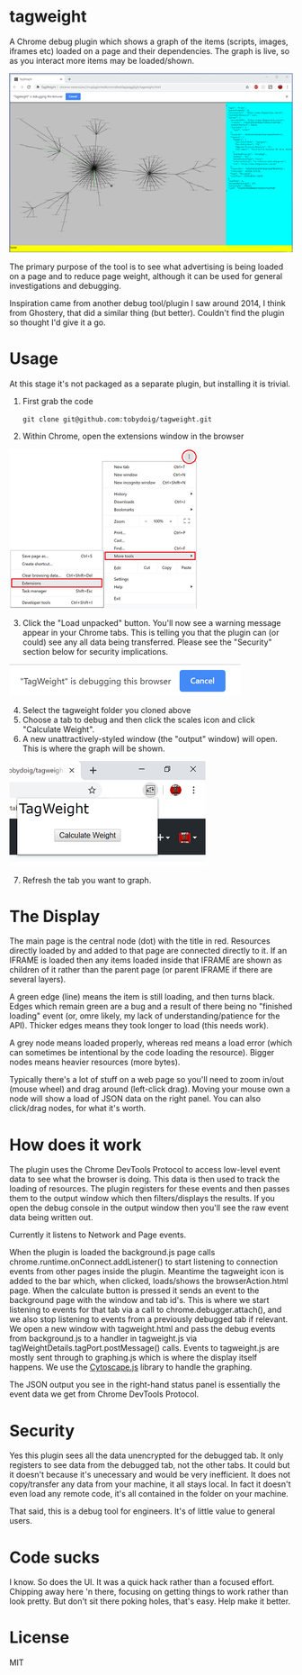 # tagweight
A Chrome debug plugin which shows a graph of the items (scripts, images, iframes etc)
loaded on a page and their dependencies. The graph is live, so as you interact more items may be loaded/shown.

  ![tagweight screenshot](/docs/screenshot.png)

The primary purpose of the tool is to see what advertising is being loaded on a page and to reduce page weight, although
it can be used for general investigations and debugging.

Inspiration came from another debug tool/plugin I saw around 2014, I think from Ghostery, that did
a similar thing (but better). Couldn't find the plugin so thought I'd give it a go.

# Usage
At this stage it's not packaged as a separate plugin, but installing it is trivial.

1. First grab the code

    `git clone git@github.com:tobydoig/tagweight.git`

2. Within Chrome, open the extensions window in the browser

  ![Extensions menu](/docs/extensions.png)

3. Click the "Load unpacked" button. You'll now see a warning message appear in your Chrome tabs. This is telling you that the plugin can (or could) see any all data being transferred. Please see the "Security" section below for security implications.

  ![Calculate weight menu](/docs/debugging.png)

4. Select the tagweight folder you cloned above
5. Choose a tab to debug and then click the scales icon and click "Calculate Weight".
6. A new unattractively-styled window (the "output" window) will open. This is where the graph will be shown.

  ![Calculate weight menu](/docs/calcweight.png)

7. Refresh the tab you want to graph.

# The Display
The main page is the central node (dot) with the title in red. Resources directly loaded by and added to that page are connected directly to it.
If an IFRAME is loaded then any items loaded inside that IFRAME are shown as children of it rather than the parent page (or parent IFRAME if
there are several layers).

A green edge (line) means the item is still loading, and then turns black. Edges which remain green are a bug and a
result of there being no "finished loading" event (or, omre likely, my lack of understanding/patience for the API). Thicker edges means they took
longer to load (this needs work).

A grey node means loaded properly, whereas red means a load error (which can sometimes be intentional by the code loading the resource).
Bigger nodes means heavier resources (more bytes).

Typically there's a lot of stuff on a web page so you'll need to zoom in/out (mouse wheel) and drag around (left-click drag).
Moving your mouse own a node will show a load of JSON data on the right panel. You can also click/drag nodes, for what it's worth.

# How does it work
The plugin uses the Chrome DevTools Protocol to access low-level event data to see what the browser is doing. This data is then used to track the loading
of resources. The plugin registers for these events and then passes them to the output window which then filters/displays the results.
If you open the debug console in the output window then you'll see the raw event data being written out.

Currently it listens to Network and Page events.

When the plugin is loaded the background.js page calls chrome.runtime.onConnect.addListener() to start listening to connection events from
other pages inside the plugin. Meantime the tagweight icon is added to the bar which, when clicked, loads/shows the browserAction.html page. When
the calculate button is pressed it sends an event to the background page with the window and tab id's. This is where we start listening to events
for that tab via a call to chrome.debugger.attach(), and we also stop listening to events from a previously debugged tab if relevant. We open a new
window with tagweight.html and pass the debug events from background.js to a handler in tagweight.js via tagWeightDetails.tagPort.postMessage() calls. 
Events to tagweight.js are mostly sent through to graphing.js which is where the display itself happens. We use the [Cytoscape.js](https://js.cytoscape.org/)
library to handle the graphing.

The JSON output you see in the right-hand status panel is essentially the event data we get from Chrome DevTools Protocol.

# Security
Yes this plugin sees all the data unencrypted for the debugged tab. It only registers to see data from the debugged tab, not the other tabs. It could but
it doesn't because it's unecessary and would be very inefficient. It does not copy/transfer any data from your machine, it all stays local. In fact it
doesn't even load any remote code, it's all contained in the folder on your machine.

That said, this is a debug tool for engineers. It's of little value to general users.

# Code sucks
I know. So does the UI. It was a quick hack rather than a focused effort. Chipping away here 'n there, focusing on getting things to work rather than
look pretty. But don't sit there poking holes, that's easy. Help make it better.

# License
MIT

